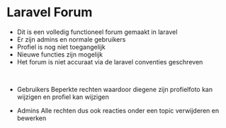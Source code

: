 # Laravel Forum
- Dit is een volledig functioneel forum gemaakt in laravel
- Er zijn admins en normale gebruikers
- Profiel is nog niet toegangelijk
- Nieuwe functies zijn mogelijk
- Het forum is niet accuraat via de laravel conventies geschreven
<br>


- Gebruikers
Beperkte rechten waardoor diegene zijn profielfoto kan wijzigen en profiel kan wijzigen


- Admins
Alle rechten dus ook reacties onder een topic verwijderen en bewerken 
